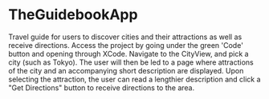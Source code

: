 # TheGuidebookApp
Travel guide for users to discover cities and their attractions as well as receive directions.
Access the project by going under the green 'Code' button and opening through XCode. 
Navigate to the CityView, and pick a city (such as Tokyo). 
The user will then be led to a page where attractions of the city and an accompanying short description are displayed. 
Upon selecting the attraction, the user can read a lengthier description and click a "Get Directions" button to receive directions to the area. 
